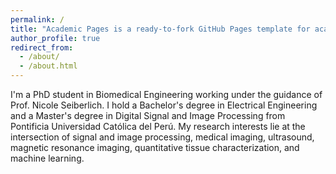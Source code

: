 ```yaml
---
permalink: /
title: "Academic Pages is a ready-to-fork GitHub Pages template for academic personal websites"
author_profile: true
redirect_from: 
  - /about/
  - /about.html
---
```



I'm a PhD student in Biomedical Engineering working under the guidance of Prof. Nicole Seiberlich. I hold a Bachelor's degree in Electrical Engineering and a Master's degree in Digital Signal and Image Processing from Pontificia Universidad Católica del Perú. My research interests lie at the intersection of signal and image processing, medical imaging, ultrasound, magnetic resonance imaging, quantitative tissue characterization, and machine learning.
